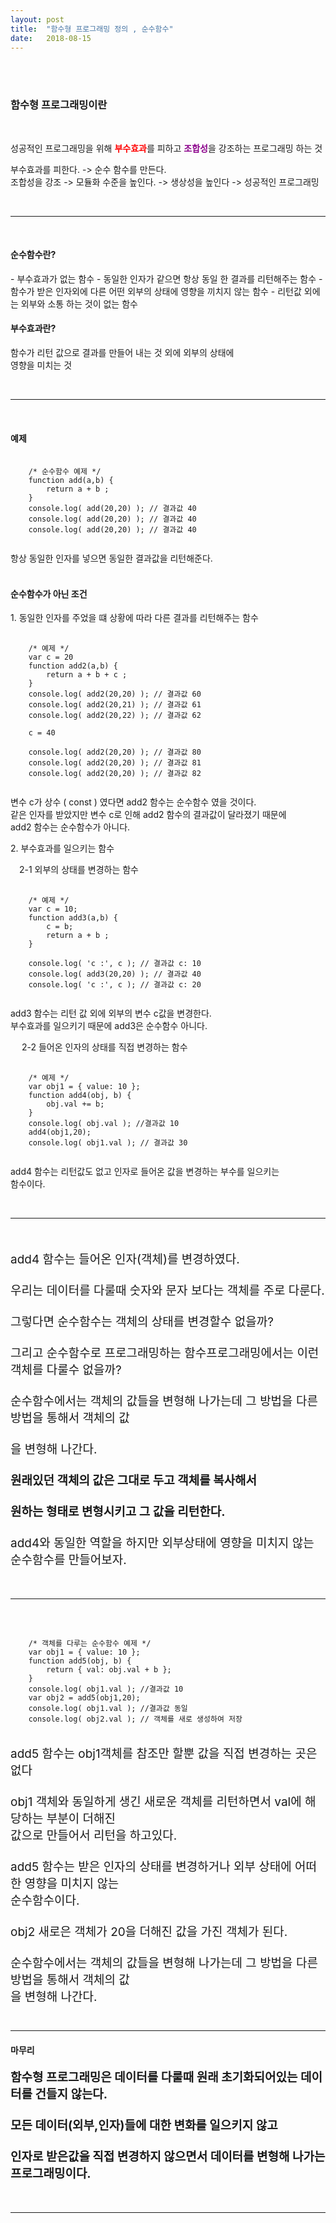 ```yaml
---
layout: post
title:  "함수형 프로그래밍 정의 , 순수함수"
date:   2018-08-15
---
```


<br>
<br>
<h3 style='width: 100%;'>함수형 프로그래밍이란</h3>
<br>

<p style='width: 100%;'>
    성공적인 프로그래밍을 위해 <strong style='color:red;'>부수효과</strong>를 피하고 <strong style='color:darkmagenta;'>조합성</strong>을 강조하는 프로그래밍 하는 것
</p>

<p style='width: 100%;'>
    부수효과를 피한다. -> 순수 함수를 만든다.<br>
    조합성을 강조 -> 모듈화 수준을 높인다. -> 생상성을 높인다 -> 성공적인 프로그래밍 
</p>

<br>
<hr>
<br>


<p><h4 style='width: 100%;'>순수함수란?</h4></p>
- 부수효과가 없는 함수 
- 동일한 인자가 같으면  항상 동일 한 결과를 리턴해주는 함수 
- 함수가 받은 인자외에 다른 어떤 외부의 상태에 영향을 끼치지 않는 함수
- 리턴값 외에는 외부와 소통 하는 것이 없는 함수

<p><h4 style='width: 100%;'>부수효과란?</h4></p>

함수가 리턴 값으로 결과를 만들어 내는 것 외에 외부의 상태에 <br>
영향을 미치는 것 

<br>
<hr>
<br>

<p><h4 style='width: 100%;'>예제</h4></p>

 <pre class="highlight">
  <code>
    /* 순수함수 예제 */
    function add(a,b) {
        return a + b ;
    }
    console.log( add(20,20) ); // 결과값 40
    console.log( add(20,20) ); // 결과값 40
    console.log( add(20,20) ); // 결과값 40
  </code>
</pre>
항상 동일한 인자를 넣으면 동일한 결과값을 리턴해준다.
<br><br>
<p><h4 style='width: 100%;'>순수함수가 아닌 조건 </h4></p>

<div style='width: 90%;'> 1. 동일한 인자를 주었을 떄 상황에 따라 다른 결과를 리턴해주는 함수 </div>

<pre class="highlight">
  <code>
    /* 예제 */
    var c = 20
    function add2(a,b) {
        return a + b + c ;
    }
    console.log( add2(20,20) ); // 결과값 60
    console.log( add2(20,21) ); // 결과값 61
    console.log( add2(20,22) ); // 결과값 62

    c = 40 

    console.log( add2(20,20) ); // 결과값 80
    console.log( add2(20,20) ); // 결과값 81
    console.log( add2(20,20) ); // 결과값 82
  </code>
</pre>

  변수 c가 상수 ( const ) 였다면 add2 함수는 순수함수 였을 것이다. <br>
  같은 인자를 받았지만 변수 c로 인해 add2 함수의 결과값이 달라졌기 때문에 <br>
  add2 함수는 순수함수가 아니다.

<p style='width: 100%;'> 2. 부수효과를 일으키는 함수 </p>

<div style='width: 100%;' > &emsp;2-1 외부의 상태를 변경하는 함수</div>

 <pre class="highlight">
  <code>
    /* 예제 */
    var c = 10;
    function add3(a,b) {
        c = b;
        return a + b ;
    }

    console.log( 'c :', c ); // 결과값 c: 10
    console.log( add3(20,20) ); // 결과값 40
    console.log( 'c :', c ); // 결과값 c: 20
  </code>
</pre>

add3 함수는 리턴 값 외에 외부의 변수 c값을 변경한다. <br>
부수효과를 일으키기 때문에 add3은 순수함수 아니다.
<br>

<div style='width: 100%;' > &emsp; 2-2 들어온 인자의 상태를 직접 변경하는 함수 </div>
 
<pre class="highlight">
  <code>
    /* 예제 */
    var obj1 = { value: 10 };
    function add4(obj, b) {
        obj.val += b;
    }
    console.log( obj.val ); //결과값 10
    add4(obj1,20);
    console.log( obj1.val ); // 결과값 30
  </code>
</pre>

add4 함수는 리턴값도 없고 인자로 들어온 값을 변경하는 부수를 일으키는<br>
함수이다.


<br>
<hr>
<br>

<p style='font-size:19px;'>
    add4 함수는 들어온 인자(객체)를 변경하였다. <br>
    <br>
    우리는 데이터를 다룰때 숫자와 문자 보다는 객체를 주로 다룬다. <br>
    <br>
    그렇다면 순수함수는 객체의 상태를 변경할수 없을까? <br> 
    <br>
    그리고 순수함수로 프로그래밍하는 함수프로그래밍에서는 이런 객체를 다룰수 없을까?  <br>
    <br>
    순수함수에서는 객체의 값들을 변형해 나가는데 그 방법을 다른 방법을 통해서 객체의 값<br>
    <br>
    을 변형해 나간다. <br>
    <br>
    <strong>원래있던 객체의 값은 그대로 두고 객체를 복사해서 <br>
    <br>
    원하는 형태로 변형시키고 그 값을 리턴한다. </strong><br>
    <br>
    add4와 동일한 역할을 하지만 외부상태에 영향을 미치지 않는 순수함수를 만들어보자.  
</p>

<br>
<hr>
<br>

<pre class="highlight">
  <code>
    /* 객체를 다루는 순수함수 예제 */
    var obj1 = { value: 10 };
    function add5(obj, b) {
        return { val: obj.val + b };
    }
    console.log( obj1.val ); //결과값 10
    var obj2 = add5(obj1,20);
    console.log( obj1.val ); //결과값 동일
    console.log( obj2.val ); // 객체를 새로 생성하여 저장
  </code>
</pre>


<p style='font-size:19px;'>
    add5 함수는 obj1객체를 참조만 할뿐 값을 직접 변경하는 곳은없다<br>
    <br>
    obj1 객체와 동일하게 생긴 새로운 객체를 리턴하면서 val에 해당하는 부분이 더해진 <br>
    값으로 만들어서 리턴을 하고있다.<br>
    <br>
    add5 함수는 받은 인자의 상태를 변경하거나 외부 상태에 어떠한 영향을 미치지 않는<br> 
    순수함수이다. <br> 
    <br>
    obj2 새로은 객체가 20을 더해진 값을 가진 객체가 된다.<br>
    <br>
    순수함수에서는 객체의 값들을 변형해 나가는데 그 방법을 다른 방법을 통해서 객체의 값<br>
    을 변형해 나간다. <br>
    <br>
</p>
<hr>

<p><h4 style='width: 100%;'>마무리</h4></p>

<p style='font-size:19px;'>
    <strong>함수형 프로그래밍은 데이터를 다룰때 원래 초기화되어있는 데이터를 건들지 않는다.<br>
    <br>
    모든 데이터(외부,인자)들에 대한 변화를 일으키지 않고<br>
    <br>
    인자로 받은값을  직접 변경하지 않으면서 데이터를 변형해 나가는 프로그래밍이다.<br></strong>
</p>


 <!-- 자바스크립트는 일급함수이다 
 함수를 값으로 다룰수 있다 
 함수를 변수에 담을수도 있고 
 변수에 담은 함수는 값으로도 활용할수도있다.인자로도 사용할수있다.   -->






<br>
<hr>
<br>